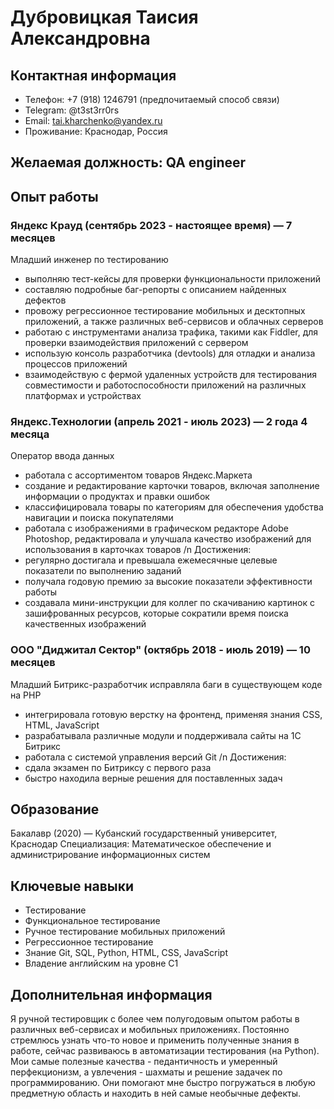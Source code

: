 # Дубровицкая Таисия Александровна

## Контактная информация
- Телефон: +7 (918) 1246791 (предпочитаемый способ связи)
- Telegram: @t3st3rr0rs
- Email: tai.kharchenko@yandex.ru
- Проживание: Краснодар, Россия

## Желаемая должность: QA engineer

## Опыт работы

### Яндекс Крауд (сентябрь 2023 - настоящее время) — 7 месяцев
Младший инженер по тестированию
- выполняю тест-кейсы для проверки функциональности приложений
- составляю подробные баг-репорты с описанием найденных дефектов
- провожу регрессионное тестирование мобильных и десктопных приложений, а также
различных веб-сервисов и облачных серверов
- работаю с инструментами анализа трафика, такими как Fiddler, для проверки взаимодействия
приложений с сервером
- использую консоль разработчика (devtools) для отладки и анализа процессов приложений
- взаимодействую с фермой удаленных устройств для тестирования совместимости и
работоспособности приложений на различных платформах и устройствах

### Яндекс.Технологии (апрель 2021 - июль 2023) — 2 года 4 месяца
Оператор ввода данных
- работала с ассортиментом товаров Яндекс.Маркета
- создание и редактирование карточки товаров, включая заполнение информации о продуктах
и правки ошибок
- классифицировала товары по категориям для обеспечения удобства навигации и поиска
покупателями
- работала с изображениями в графическом редакторе Adobe Photoshop, редактировала и
улучшала качество изображений для использования в карточках товаров /n
Достижения:
- регулярно достигала и превышала ежемесячные целевые показатели по выполнению
заданий
- получала годовую премию за высокие показатели эффективности работы
- создавала мини-инструкции для коллег по скачиванию картинок с зашифрованных ресурсов,
которые сократили время поиска качественных изображений

### ООО "Диджитал Сектор" (октябрь 2018 - июль 2019) — 10 месяцев
Младший Битрикс-разработчик
исправляла баги в существующем коде на PHP
- интегрировала готовую верстку на фронтенд, применяя знания CSS, HTML, JavaScript
- разрабатывала различные модули и поддерживала сайты на 1С Битрикс
- работала с системой управления версий Git /n
Достижения:
- сдала экзамен по Битриксу с первого раза
- быстро находила верные решения для поставленных задач

## Образование
Бакалавр (2020) — Кубанский государственный университет, Краснодар
Специализация: Математическое обеспечение и администрирование информационных систем

## Ключевые навыки
- Тестирование
- Функциональное тестирование
- Ручное тестирование мобильных приложений
- Регрессионное тестирование
- Знание Git, SQL, Python, HTML, CSS, JavaScript
- Владение английским на уровне C1

## Дополнительная информация

Я ручной тестировщик с более чем полугодовым опытом работы в различных веб-сервисах и мобильных приложениях. 
Постоянно стремлюсь узнать что-то новое и применить полученные знания в работе, сейчас развиваюсь в автоматизации тестирования (на Python).
Мои самые полезные качества - педантичность и умеренный перфекционизм, а увлечения - шахматы и решение задачек по программированию. 
Они помогают мне быстро погружаться в любую предметную область и находить в ней самые необычные дефекты.
